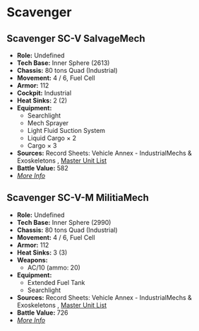 # Scavenger 

## Scavenger SC-V SalvageMech 

- **Role:** Undefined 
- **Tech Base:** Inner Sphere (2613) 
- **Chassis:** 80 tons Quad (Industrial) 
- **Movement:** 4 / 6, Fuel Cell 
- **Armor:** 112 
- **Cockpit:** Industrial 
- **Heat Sinks:** 2 (2) 
- **Equipment:** 
  - Searchlight 
  - Mech Sprayer 
  - Light Fluid Suction System 
  - Liquid Cargo × 2 
  - Cargo × 3 
- **Sources:** Record Sheets: Vehicle Annex - IndustrialMechs & Exoskeletons , [Master Unit List](http://masterunitlist.info/Unit/Details/4987) 
- **Battle Value:** 582 
- [*More Info*](scavenger/scavenger_sc-v_salvagemech.md) 

## Scavenger SC-V-M MilitiaMech 

- **Role:** Undefined 
- **Tech Base:** Inner Sphere (2990) 
- **Chassis:** 80 tons Quad (Industrial) 
- **Movement:** 4 / 6, Fuel Cell 
- **Armor:** 112 
- **Heat Sinks:** 3 (3) 
- **Weapons:** 
  - AC/10 (ammo: 20) 
- **Equipment:** 
  - Extended Fuel Tank 
  - Searchlight 
- **Sources:** Record Sheets: Vehicle Annex - IndustrialMechs & Exoskeletons , [Master Unit List](http://masterunitlist.info/Unit/Details/7174) 
- **Battle Value:** 726 
- [*More Info*](scavenger/scavenger_sc-v-m_militiamech.md) 

